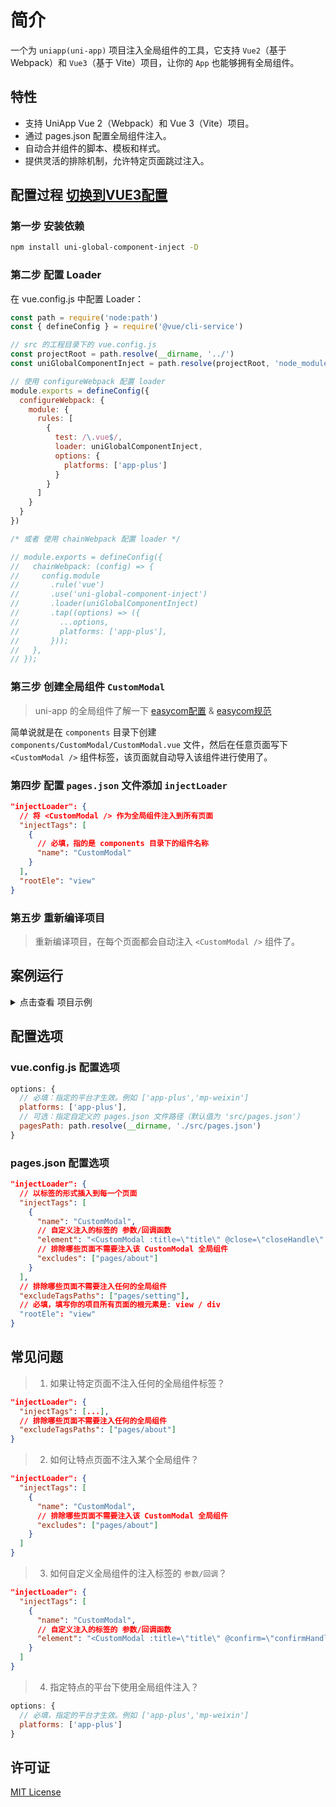 # 简介

一个为 `uniapp(uni-app)` 项目注入全局组件的工具，它支持 `Vue2`（基于 Webpack）和 `Vue3`（基于 Vite）项目，让你的 `App` 也能够拥有全局组件。

## 特性

- 支持 UniApp Vue 2（Webpack）和 Vue 3（Vite）项目。
- 通过 pages.json 配置全局组件注入。
- 自动合并组件的脚本、模板和样式。
- 提供灵活的排除机制，允许特定页面跳过注入。

## 配置过程 [切换到VUE3配置](https://github.com/liusheng22/uni-global-component-inject/blob/main/packages/global-inject/README_VUE3.md)
### 第一步 安装依赖
```bash
npm install uni-global-component-inject -D
```
### 第二步 配置 Loader
在 vue.config.js 中配置 Loader：
```javascript
const path = require('node:path')
const { defineConfig } = require('@vue/cli-service')

// src 的工程目录下的 vue.config.js
const projectRoot = path.resolve(__dirname, '../')
const uniGlobalComponentInject = path.resolve(projectRoot, 'node_modules/uni-global-component-inject/loader.js')

// 使用 configureWebpack 配置 loader
module.exports = defineConfig({
  configureWebpack: {
    module: {
      rules: [
        {
          test: /\.vue$/,
          loader: uniGlobalComponentInject,
          options: {
            platforms: ['app-plus']
          }
        }
      ]
    }
  }
})

/* 或者 使用 chainWebpack 配置 loader */

// module.exports = defineConfig({
//   chainWebpack: (config) => {
//     config.module
//       .rule('vue')
//       .use('uni-global-component-inject')
//       .loader(uniGlobalComponentInject)
//       .tap((options) => ({
//         ...options,
//         platforms: ['app-plus'],
//       }));
//   },
// });
```

### 第三步 创建全局组件 `CustomModal`
> uni-app 的全局组件了解一下 [easycom配置](https://uniapp.dcloud.net.cn/collocation/pages.html#easycom) & [easycom规范](https://uniapp.dcloud.net.cn/component/#easycom)

简单说就是在 `components` 目录下创建 `components/CustomModal/CustomModal.vue` 文件，然后在任意页面写下 `<CustomModal />` 组件标签，该页面就自动导入该组件进行使用了。

### 第四步 配置 `pages.json` 文件添加 `injectLoader`
```json
"injectLoader": {
  // 将 <CustomModal /> 作为全局组件注入到所有页面
  "injectTags": [
    {
      // 必填，指的是 components 目录下的组件名称
      "name": "CustomModal"
    }
  ],
  "rootEle": "view"
}
```

### 第五步 重新编译项目
> 重新编译项目，在每个页面都会自动注入 `<CustomModal />` 组件了。


## 案例运行
<details>
<summary>点击查看 项目示例</summary>

- [完整项目示例代码 - uni-global-component-inject-monorepo](https://github.com/liusheng22/uni-global-component-inject)
- 项目是 `monorepo` 项目，在根目录下执行 `pnpm i` 安装依赖
- `packages/playground` 目录下的有 vue2/vue3 完整项目示例
- `packages/global-inject` 目录下是 loader/plugin 的源码

</details>


## 配置选项
### vue.config.js 配置选项
```javascript
options: {
  // 必填：指定的平台才生效。例如 ['app-plus','mp-weixin']
  platforms: ['app-plus'],
  // 可选：指定自定义的 pages.json 文件路径（默认值为 'src/pages.json'）
  pagesPath: path.resolve(__dirname, './src/pages.json')
}
```

### pages.json 配置选项
```json
"injectLoader": {
  // 以标签的形式插入到每一个页面
  "injectTags": [
    {
      "name": "CustomModal",
      // 自定义注入的标签的 参数/回调函数
      "element": "<CustomModal :title=\"title\" @close=\"closeHandle\" />",
      // 排除哪些页面不需要注入该 CustomModal 全局组件
      "excludes": ["pages/about"]
    }
  ],
  // 排除哪些页面不需要注入任何的全局组件
  "excludeTagsPaths": ["pages/setting"],
  // 必填，填写你的项目所有页面的根元素是: view / div
  "rootEle": "view"
}
```

## 常见问题

> 1. 如果让特定页面不注入任何的全局组件标签？

```json
"injectLoader": {
  "injectTags": [...],
  // 排除哪些页面不需要注入任何的全局组件
  "excludeTagsPaths": ["pages/about"]
}
```

> 2. 如何让特点页面不注入某个全局组件？

```json
"injectLoader": {
  "injectTags": [
    {
      "name": "CustomModal",
      // 排除哪些页面不需要注入该 CustomModal 全局组件
      "excludes": ["pages/about"]
    }
  ]
}
```

> 3. 如何自定义全局组件的注入标签的 `参数/回调`？

```json
"injectLoader": {
  "injectTags": [
    {
      "name": "CustomModal",
      // 自定义注入的标签的 参数/回调函数
      "element": "<CustomModal :title=\"title\" @confirm=\"confirmHandle\" />",
    }
  ]
}
```

> 4. 指定特点的平台下使用全局组件注入？
```javascript
options: {
  // 必填，指定的平台才生效。例如 ['app-plus','mp-weixin']
  platforms: ['app-plus']
}
```

## 许可证
[MIT License](LICENSE)

